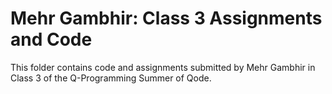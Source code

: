 # Mehr Gambhir: Class 3 Assignments and Code
This folder contains code and assignments submitted by Mehr Gambhir in Class 3 of the Q-Programming Summer of Qode.